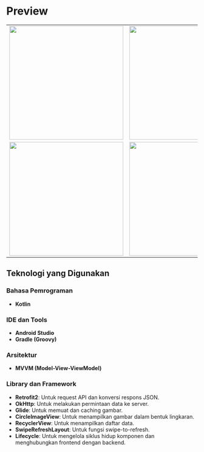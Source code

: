 # Preview

<table>
  <tr>
    <td><img src="https://github.com/user-attachments/assets/85975582-8366-4a85-b2fa-737cf7d753ae" width="300" /></td>
    <td><img src="https://github.com/user-attachments/assets/ac30666c-15e3-4d60-a224-0d04a8757956" width="300" /></td>
    <td><img src="https://github.com/user-attachments/assets/456faf4f-d03d-424d-ad66-2fc1e30ba820" width="300" /></td>
  </tr>
  <tr>
    <td><img src="https://github.com/user-attachments/assets/4fe2fd5c-edf2-4ab0-8bc5-6da4022526f7" width="300" /></td>
    <td><img src="https://github.com/user-attachments/assets/0e399984-20d7-40e8-a82d-6b75aaa3b392" width="300" /></td>
    <td><img src="https://github.com/user-attachments/assets/a44df068-b8b9-4b7f-ad7a-2745db6b4ea6" width="300" /></td>
  </tr>
</table>
 



## Teknologi yang Digunakan

<h3>Bahasa Pemrograman</h3>
<ul>
  <li><strong>Kotlin</strong></li>
</ul>

<h3>IDE dan Tools</h3>
<ul>
  <li><strong>Android Studio</strong></li>
  <li><strong>Gradle (Groovy)</strong></li>
</ul>

<h3>Arsitektur</h3>
<ul>
  <li><strong>MVVM (Model-View-ViewModel)</strong></li>
</ul>

<h3>Library dan Framework</h3>
<ul>
  <li><strong>Retrofit2</strong>: Untuk request API dan konversi respons JSON.</li>
  <li><strong>OkHttp</strong>: Untuk melakukan permintaan data ke server.</li>
  <li><strong>Glide</strong>: Untuk memuat dan caching gambar.</li>
  <li><strong>CircleImageView</strong>: Untuk menampilkan gambar dalam bentuk lingkaran.</li>
  <li><strong>RecyclerView</strong>: Untuk menampilkan daftar data.</li>
  <li><strong>SwipeRefreshLayout</strong>: Untuk fungsi swipe-to-refresh.</li>
  <li><strong>Lifecycle</strong>: Untuk mengelola siklus hidup komponen dan menghubungkan frontend dengan backend.</li>
</ul>
 

 
 
 



